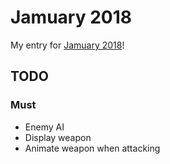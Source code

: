# Jamuary 2018

My entry for [Jamuary 2018][1]!

## TODO

### Must

* Enemy AI
* Display weapon
* Animate weapon when attacking

[1]: https://itch.io/jam/jamuary-2018
